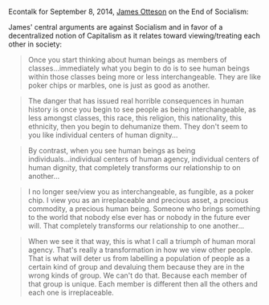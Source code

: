 <!--
.. title: James Otteson on Diversity and Inclusion
.. slug: james_otteson
.. date: 2014-12-10 04:04:00 UTC
.. tags: diversity, inclusion
.. category:
.. link: 
.. description: This post was pulled from the Econtalk podcast hosted by Russ Roberts.
.. type: text
-->

Econtalk for September 8, 2014, [James Otteson](https://en.wikipedia.org/wiki/James_Otteson) on the End of Socialism:

James' central arguments are against Socialism and in favor of a decentralized notion of Capitalism
as it relates toward viewing/treating each other in society:

> Once you start thinking about human beings as members of classes...immediately what you begin to do
is to see human beings within those classes being more or less interchangeable.
They are like poker chips or marbles, one is just as good as another.  

> The danger that has issued real horrible consequences in human history is once you begin to see 
people as being interchangeable, as less amongst classes, this race, this religion, this nationality,
this ethnicity, then you begin to dehumanize them.  They don't seem to you like individual centers of human dignity...  

> By contrast, when you see human beings as being individuals...individual centers of human agency, 
individual centers of human dignity, that completely transforms our relationship to on another...  

> I no longer see/view you as interchangeable, as fungible, as a poker chip.
I view you as an irreplaceable and precious asset, a precious commodity, a precious human being.
Someone who brings something to the world that nobody else ever has or nobody in the future ever will.
That completely transforms our relationship to one another...  

> When we see it that way, this is what I call a triumph of human moral agency.
That's really a transformation in how we view other people.
That is what will deter us from labelling a population of people as a certain kind of group and devaluing
them because they are in the wrong kinds of group.  We can't do that.  Because each member of that group is unique.
Each member is different then all the others and each one is irreplaceable.
